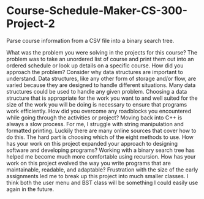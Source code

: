 # Course-Schedule-Maker-CS-300-Project-2
Parse course information from a CSV file into a binary search tree. 

What was the problem you were solving in the projects for this course?
The problem was to take an unordered list of course and print them out into an ordered schedule or look up details on a specific course.
How did you approach the problem? Consider why data structures are important to understand.
Data structures, like any other form of storage and/or flow, are varied because they are designed to handle different situations. Many data structures could be used to handle any given problem. Choosing a data structure that is appropriate for the work you want to and well suited for the size of the work you will be doing is necessary to ensure that programs work efficiently.
How did you overcome any roadblocks you encountered while going through the activities or project?
Moving back into C++ is always a slow process. For me, I struggle with string manipulation and formatted printing. Luckily there are many online sources that cover how to do this. The hard part is choosing which of the eight methods to use.
How has your work on this project expanded your approach to designing software and developing programs?
Working with a binary search tree has helped me become much more comfortable using recursion. 
How has your work on this project evolved the way you write programs that are maintainable, readable, and adaptable?
Frustration with the size of the early assignments led me to break up this project into much smaller classes. I think both the user menu and BST class will be something I could easily use again in the future.
